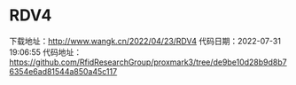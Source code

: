 # RDV4
下载地址：http://www.wangk.cn/2022/04/23/RDV4
代码日期：2022-07-31 19:06:55
代码地址：https://github.com/RfidResearchGroup/proxmark3/tree/de9be10d28b9d8b76354e6ad81544a850a45c117
